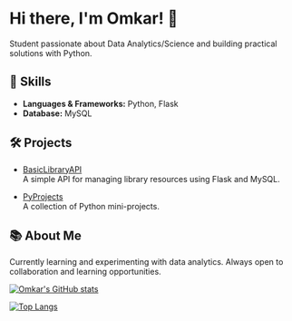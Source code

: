# Hi there, I'm Omkar! 👋

Student passionate about Data Analytics/Science and building practical solutions with Python.

## 🚀 Skills
- **Languages & Frameworks:** Python, Flask
- **Database:** MySQL

## 🛠️ Projects
- [BasicLibraryAPI](https://github.com/OmkarBhujbalra0/BasicLibraryAPI)  
  A simple API for managing library resources using Flask and MySQL.

- [PyProjects](https://github.com/OmkarBhujbalra0/PyProjects)  
  A collection of Python mini-projects.

## 📚 About Me
Currently learning and experimenting with data analytics.
Always open to collaboration and learning opportunities.

[![Omkar's GitHub stats](https://github-readme-stats.vercel.app/api?username=OmkarBhujbalra0)](https://github.com/anuraghazra/github-readme-stats)

[![Top Langs](https://github-readme-stats.vercel.app/api/top-langs/?username=OmkarBhujbalra0)](https://github.com/anuraghazra/github-readme-stats)
